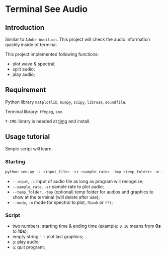 # Terminal See Audio

## Introduction

Similar to `Adobe Audition`. This project will check the audio information quickly inside of terminal.

This project implemented following functions:

* plot wave & spectral;
* split audio;
* play audio;

## Requirement

Python library `matplotlib`, `numpy`, `scipy`, `librosa`, `soundfile`.

Terminal library: `ffmpeg`, `sox`.

`T-IMG` library is needed at [timg](https://github.com/hzeller/timg/) and install.

## Usage tutorial

Simple script will learn.

### Starting

```bash
python see.py -i <input_file> -sr <sample_rate> -tmp <temp_folder> -m <mode>
```

* `--input`, `-i` input of audio file as long as program will recognize;
* `--sample_rate`, `-sr` sample rate to plot audio;
* `--temp_folder`, `-tmp` (optional) temp folder for audios and graphics to show at the terminal (will delete after use);
* `--mode`, `-m` mode for spectral to plot, `fbank` or `fft`;

### Script

* two numbers: starting time & ending time (example: `0 10` means from **0s** to **10s**);
* empty string `''`: plot last graphics;
* `p`: play audio;
* `q`: quit program;